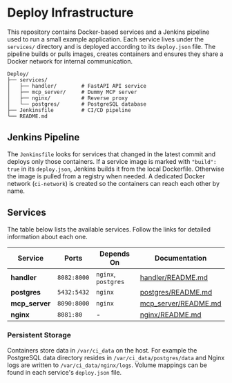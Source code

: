 # Deploy Infrastructure

This repository contains Docker-based services and a Jenkins pipeline used to run a small example application. Each service lives under the `services/` directory and is deployed according to its `deploy.json` file. The pipeline builds or pulls images, creates containers and ensures they share a Docker network for internal communication.

```
Deploy/
├── services/
│   ├── handler/        # FastAPI API service
│   ├── mcp_server/     # Dummy MCP server
│   ├── nginx/          # Reverse proxy
│   └── postgres/       # PostgreSQL database
├── Jenkinsfile         # CI/CD pipeline
└── README.md
```

## Jenkins Pipeline

The `Jenkinsfile` looks for services that changed in the latest commit and deploys only those containers. If a service image is marked with `"build": true` in its `deploy.json`, Jenkins builds it from the local Dockerfile. Otherwise the image is pulled from a registry when needed. A dedicated Docker network (`ci-network`) is created so the containers can reach each other by name.

## Services

The table below lists the available services. Follow the links for detailed information about each one.

| Service | Ports | Depends On | Documentation |
|---------|-------|------------|---------------|
| **handler** | `8082:8000` | `nginx`, `postgres` | [handler/README.md](services/handler/README.md) |
| **postgres** | `5432:5432` | `nginx` | [postgres/README.md](services/postgres/README.md) |
| **mcp_server** | `8090:8000` | `nginx` | [mcp_server/README.md](services/mcp_server/README.md) |
| **nginx** | `8081:80` | - | [nginx/README.md](services/nginx/README.md) |

### Persistent Storage

Containers store data in `/var/ci_data` on the host. For example the PostgreSQL data directory resides in `/var/ci_data/postgres/data` and Nginx logs are written to `/var/ci_data/nginx/logs`. Volume mappings can be found in each service's `deploy.json` file.


